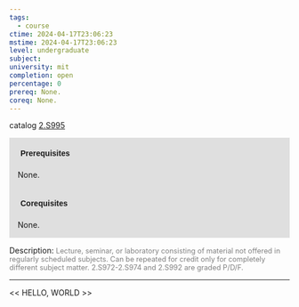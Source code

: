```yaml
---
tags:
  - course
ctime: 2024-04-17T23:06:23
mstime: 2024-04-17T23:06:23
level: undergraduate
subject: 
university: mit
completion: open
percentage: 0
prereq: None.
coreq: None.
---
```


catalog [2.S995](http://student.mit.edu/catalog/m2c.html#2.S995)

<span style="display: block; padding: 15px; background-color: rgb(100, 100, 100, 0.2);"><font id="m_prereq2006_0" style="display: block; font-family: Arial, sans-serif; font-weight: bold; padding: 5px">Prerequisites</font><br><span id="prereq2006_0">None.</span></span>
<span style="display: block; padding: 15px; background-color: rgb(100, 100, 100, 0.2);"><font id="m_coreq2006_0" style="display: block; font-family: Arial, sans-serif; font-weight: bold; padding: 5px">Corequisites</font><br><span id="coreq2006_0">None.</span></span>

<font style="">Description:</font>
<font style="color: grey; font-size: 0.8rem;">Lecture, seminar, or laboratory consisting of material not offered in regularly scheduled subjects. Can be repeated for credit only for completely different subject matter. 2.S972-2.S974 and 2.S992 are graded P/D/F.</font>



---

<< HELLO, WORLD >>
